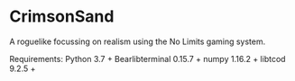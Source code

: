 # CrimsonSand

A roguelike focussing on realism using the No Limits gaming system. 

Requirements:
Python 3.7 +
Bearlibterminal 0.15.7 +
numpy 1.16.2 +
libtcod 9.2.5 +
